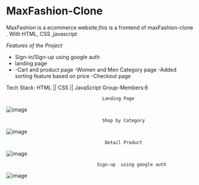 # MaxFashion-Clone
MaxFashion is a ecommerce website,this is a frontend of maxFashion-clone . With HTML, CSS ,javascript

*Features of the Project*
- Sign-in/Sign-up  using google auth
- landing page 
- -Cart and product page
-Women and Men Category page
-Added sorting feature based on price
-Checkout page

Tech Stack: HTML || CSS || JavaScript
Group-Members:6

                                        Landing Page
  ![image](https://user-images.githubusercontent.com/26764528/165752397-efe4342f-acef-4fc7-9526-168e162765fa.png)
  
                                        Shop by Category
   ![image](https://user-images.githubusercontent.com/26764528/165752627-b2b6c6a7-747c-4000-af2f-e4d8e1fb5d23.png)
   
                                         Detail Product
   ![image](https://user-images.githubusercontent.com/26764528/165753181-b929bf94-1237-42a2-92b9-63ede559050e.png)
   
                                      Sign-up  using google auth
   ![image](https://user-images.githubusercontent.com/26764528/165753518-cb791d98-8e92-4d2b-b4c7-4c649c48ebbc.png)



